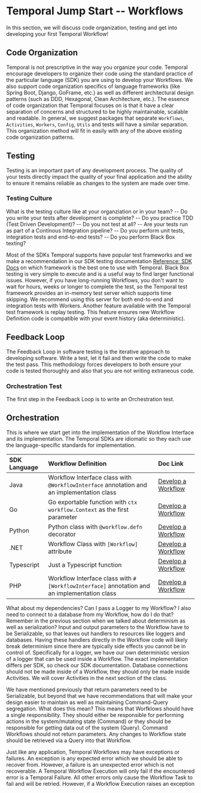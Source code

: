 # Temporal Jump Start -- Workflows
In this section, we will discuss code organization, testing and get into developing your first Temporal Workflow!

## Code Organization
Temporal is not prescriptive in the way you organize your code. Temporal encourage developers to organize their code using the standard practice of the particular language (SDK) you are using to develop your Workflows. We also support code organization specifics of language frameworks (like Spring Boot, Django, GoFrame, etc.) as well as different architectural design patterns (such as DDD, Hexagonal, Clean Architecture, etc.). The essence of code organization that Temporal focuses on is that it have a clear separation of concerns and structured to be highly maintainable, scalable and readable. In general, we suggest packages that separate ```Workflows```, ```Activities```, ```Workers```, ```Config```, ```Utils``` and tests will have a similar separation. This organization method will fit in easily with any of the above existing code organization patterns.

## Testing
Testing is an important part of any development process. The quality of your tests directly impact the quality of your final application and the ability to ensure it remains reliable as changes to the system are made over time. 

### Testing Culture
What is the testing culture like at your organziation or in your team? 
    -- Do you write your tests after development is complete? 
    -- Do you practice TDD (Test Driven Development)? 
    -- Do you not test at all? 
    -- Are your tests run as part of a Continous Integration pipeline?
    -- Do you perform unit tests, integration tests and end-to-end tests?
    -- Do you perform Black Box texting?

Most of the SDKs Temporal supports have popular test frameworks and we make a recommendation in our SDK testing documentation [Reference: SDK Docs](https://docs.temporal.io/develop/) on which framework is the best one to use with Temporal. Black Box testing is very simple to execute and is a useful way to find larger functional issues.  However, if you have long-running Workflows, you don't want to wait for hours, weeks or longer to complete the test, so the Temporal test framework provides an in-memory test server which supports time skipping. We recommend using this server for both end-to-end and integration tests with Workers. Another feature available with the Temporal test framework is replay testing. This feature ensures new Workflow Definition code is compatible with your event history (aka deterministic).

## Feedback Loop
The Feedback Loop in software testing is the iterative approach to developing software. Write a test, let it fail and then write the code to make the test pass. This methodology forces developers to both ensure your code is tested thoroughly and also that you are not writing extraneous code.

### Orchestration Test
The first step in the Feedback Loop is to write an Orchestration test.

## Orchestration
This is where we start get into the implementation of the Workflow Interface and its implementation. The Temporal SDKs are idiomatic so they each use the language-specific standards for implementation.  

| SDK Language | Workflow Definition | Doc Link |
| :------------ | :------------------- | :------- |
| Java         | Workflow Interface class with ```@WorkflowInterface``` annotation and an implementation class | [Develop a Workflow](https://docs.temporal.io/develop/java/core-application#develop-workflows) |
| Go           | Go exportable function with ```ctx workflow.Context``` as the first parameter | [Develop a Workflow](https://docs.temporal.io/develop/go/core-application#develop-workflows) |
| Python       | Python class with ```@workflow.defn``` decorator | [Develop a Workflow](https://docs.temporal.io/develop/python/core-application#develop-workflows) |
| .NET         | Workflow Class with ```[Workflow]``` attribute | [Develop a Workflow](https://docs.temporal.io/develop/dotnet/core-application#develop-workflow) |
| Typescript   | Just a Typescript function | [Develop a Workflow](https://docs.temporal.io/develop/typescript/core-application#develop-workflows) |
| PHP          | Workflow Interface class with ```#[WorkflowInterface]``` annotation and an implementation class | [Develop a Workflow](https://docs.temporal.io/develop/php/core-application#develop-workflows) |

What about my dependencies? Can I pass a Logger to my Workflow? I also need to connect to a database from my Workflow, how do I do that? Remember in the previous section when we talked about determinism as well as serialization? Input and output parameters to the Workflow have to be Serializable, so that leaves out handlers to resources like loggers and databases. Having these handlers directly in the Workflow code will likely break determinism since there are typically side effects you cannot be in control of. Specifically for a logger, we have our own deterministic version of a logger that can be used inside a Workflow. The exact implementation differs per SDK, so check our SDK documentation. Database connections should not be made inside of a Workflow, they should only be made inside Activities. We will cover Activities in the next section of the class.

We have mentioned previously that return parameters need to be Serializable, but beyond that we have recommendations that will make your design easier to maintain as well as maintaining Command-Query segregation. What does this mean? This means that Worfklows should have a single responsibility. They should either be responsible for performing actions in the system/mutating state (Command) or they should be responsible for getting data out of the system (Query). Command Workflows should not return parameters. Any changes to Workflow state should be retrieved via a Query into that Workflow.

Just like any application, Temporal Workflows may have exceptions or failures. An exception is any expected error which we should be able to recover from. However, a failure is an unexpected error which is not recoverable. A Temporal Workflow Execution will only fail if the encountered error is a Temporal Failure. All other errors only cause the Workflow Task to fail and will be retried. However, if a Workflow Execution raises an exception




